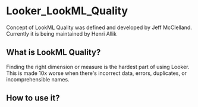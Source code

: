# Looker_LookML_Quality
Concept of LookML Quality was defined and developed by Jeff McClelland. Currently it is being maintained by Henri Allik 

## What is LookML Quality?

Finding the right dimension or measure is the hardest part of using Looker. This is made 10x worse when there's incorrect data, errors, duplicates, or incomprehensible names.


## How to use it?

